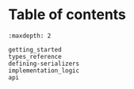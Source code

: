 # Table of contents

```{toctree}
:maxdepth: 2

getting_started
types_reference
defining-serializers
implementation_logic
api
```
